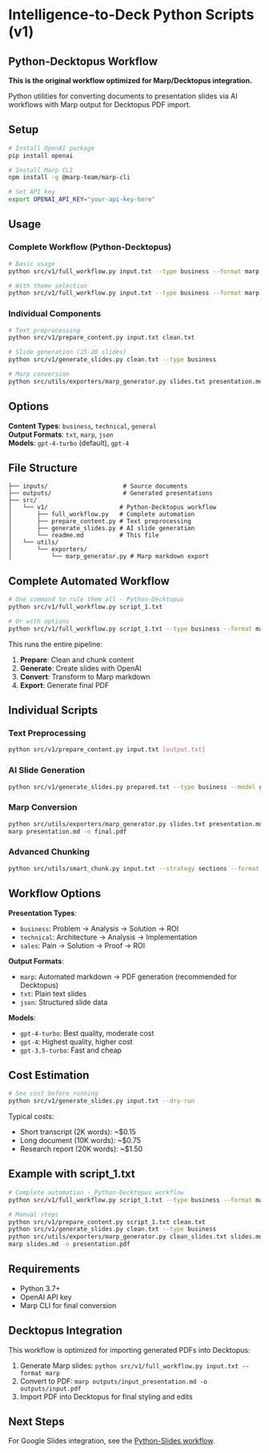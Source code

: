 # Intelligence-to-Deck Python Scripts (v1)

## Python-Decktopus Workflow

**This is the original workflow optimized for Marp/Decktopus integration.**

Python utilities for converting documents to presentation slides via AI workflows with Marp output for Decktopus PDF import.

## Setup

```bash
# Install OpenAI package
pip install openai

# Install Marp CLI
npm install -g @marp-team/marp-cli

# Set API key
export OPENAI_API_KEY="your-api-key-here"
```

## Usage

### Complete Workflow (Python-Decktopus)

```bash
# Basic usage
python src/v1/full_workflow.py input.txt --type business --format marp

# With theme selection
python src/v1/full_workflow.py input.txt --type business --format marp --theme uncover
```

### Individual Components

```bash
# Text preprocessing
python src/v1/prepare_content.py input.txt clean.txt

# Slide generation (15-20 slides)
python src/v1/generate_slides.py clean.txt --type business

# Marp conversion
python src/utils/exporters/marp_generator.py slides.txt presentation.md
```

## Options

**Content Types**: `business`, `technical`, `general`  
**Output Formats**: `txt`, `marp`, `json`  
**Models**: `gpt-4-turbo` (default), `gpt-4`

## File Structure

```
├── inputs/                     # Source documents
├── outputs/                    # Generated presentations
├── src/
│   └── v1/                    # Python-Decktopus workflow
│       ├── full_workflow.py   # Complete automation
│       ├── prepare_content.py # Text preprocessing
│       ├── generate_slides.py # AI slide generation
│       └── readme.md          # This file
│   └── utils/
│       └── exporters/
│           └── marp_generator.py # Marp markdown export
```

## Complete Automated Workflow

```bash
# One command to rule them all - Python-Decktopus
python src/v1/full_workflow.py script_1.txt

# Or with options
python src/v1/full_workflow.py script_1.txt --type business --format marp --theme uncover
```

This runs the entire pipeline:

1. **Prepare**: Clean and chunk content
2. **Generate**: Create slides with OpenAI
3. **Convert**: Transform to Marp markdown
4. **Export**: Generate final PDF

## Individual Scripts

### Text Preprocessing

```bash
python src/v1/prepare_content.py input.txt [output.txt]
```

### AI Slide Generation

```bash
python src/v1/generate_slides.py prepared.txt --type business --model gpt-4-turbo
```

### Marp Conversion

```bash
python src/utils/exporters/marp_generator.py slides.txt presentation.md uncover
marp presentation.md -o final.pdf
```

### Advanced Chunking

```bash
python src/utils/smart_chunk.py input.txt --strategy sections --format json
```

## Workflow Options

**Presentation Types**:

- `business`: Problem → Analysis → Solution → ROI
- `technical`: Architecture → Analysis → Implementation
- `sales`: Pain → Solution → Proof → ROI

**Output Formats**:

- `marp`: Automated markdown → PDF generation (recommended for Decktopus)
- `txt`: Plain text slides
- `json`: Structured slide data

**Models**:

- `gpt-4-turbo`: Best quality, moderate cost
- `gpt-4`: Highest quality, higher cost
- `gpt-3.5-turbo`: Fast and cheap

## Cost Estimation

```bash
# See cost before running
python src/v1/generate_slides.py input.txt --dry-run
```

Typical costs:

- Short transcript (2K words): ~$0.15
- Long document (10K words): ~$0.75
- Research report (20K words): ~$1.50

## Example with script_1.txt

```bash
# Complete automation - Python-Decktopus workflow
python src/v1/full_workflow.py script_1.txt --type business --format marp

# Manual steps
python src/v1/prepare_content.py script_1.txt clean.txt
python src/v1/generate_slides.py clean.txt --type business
python src/utils/exporters/marp_generator.py clean_slides.txt slides.md
marp slides.md -o presentation.pdf
```

## Requirements

- Python 3.7+
- OpenAI API key
- Marp CLI for final conversion

## Decktopus Integration

This workflow is optimized for importing generated PDFs into Decktopus:

1. Generate Marp slides: `python src/v1/full_workflow.py input.txt --format marp`
2. Convert to PDF: `marp outputs/input_presentation.md -o outputs/input.pdf`
3. Import PDF into Decktopus for final styling and edits

## Next Steps

For Google Slides integration, see the [Python-Slides workflow](../v2/readme.md).

